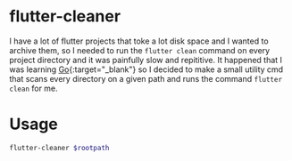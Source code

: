 # flutter-cleaner
I have a lot of flutter projects that toke a lot disk space and I wanted to archive them, so I needed to run the `flutter clean` command on every project directory and it was painfully slow and repititive.
It happened that I was learning [Go](https://go.dev){:target="_blank"} so I decided to make a small utility cmd that scans every directory on a given path and runs the command `flutter clean` for me.

# Usage
```sh
flutter-cleaner $rootpath
```
